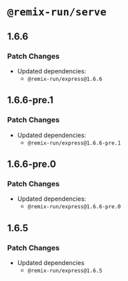 # `@remix-run/serve`

## 1.6.6

### Patch Changes

- Updated dependencies:
  - `@remix-run/express@1.6.6`

## 1.6.6-pre.1

### Patch Changes

- Updated dependencies:
  - `@remix-run/express@1.6.6-pre.1`

## 1.6.6-pre.0

### Patch Changes

- Updated dependencies:
  - `@remix-run/express@1.6.6-pre.0`

## 1.6.5

### Patch Changes

- Updated dependencies
  - `@remix-run/express@1.6.5`
